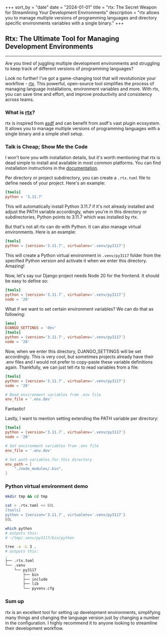 +++
sort_by = "date"
date = "2024-01-01"
title = "rtx: The Secret Weapon for Streamlining Your Development Environments"
description = "rtx allows you to manage multiple versions of programming languages and directory specific environments variables with a single binary."
+++

## Rtx: The Ultimate Tool for Managing Development Environments

---

Are you tired of juggling multiple development environments and
struggling to keep track of different versions of programming languages?

Look no further!
I've got a game-changing tool that will revolutionize your workflow - [rtx](https://github.com/jdx/rtx).
This powerful, open-source tool simplifies the process of managing language installations,
environment variables and more.
With rtx, you can save time and effort, and improve productivity and consistency across teams.

### What is [rtx](https://github.com/jdx/rtx)?

rtx is inspired from [asdf](https://asdf-vm.com/) and can benefit from asdf's vast plugin ecosystem.
It allows you to manage multiple versions of programming languages with a single binary and a simple shell setup.

### Talk is Cheap; Show Me the Code

I won't bore you with installation details,
but it's worth mentioning that rtx is dead simple to install and available in most common platforms.
You can find installation instructions in the [documentation](https://github.com/jdx/rtx#installation).

Per directory or project subdirectory, you can create a `.rtx.toml` file to define needs of your project. Here's an example:

```toml
[tools]
python = '3.11.7'
```

This will automatically install Python 3.11.7 if it's not already installed and adjust the PATH variable accordingly,
when you're in this directory or subdirectories, Python points to 3.11.7 which was installed by rtx.

But that's not all rtx can do with Python. It can also manage virtual environments.
Here is an example:

```toml
[tools]
python = {version='3.11.7', virtualenv='.venv/py3117'}
```

This will create a Python virtual environment in `.venv/py3117` folder from the specified Python version
and activate it when we enter this directory. Amazing!

Now, let's say our Django project needs Node 20 for the frontend. It should be easy to define so:

```toml
[tools]
python = {version='3.11.7', virtualenv='.venv/py3117'}
node = '20'
```

What if we want to set certain environment variables? We can do that as following:

```toml
[env]
DJANGO_SETTINGS = 'dev'
[tools]
python = {version='3.11.7', virtualenv='.venv/py3117'}
node = '20'
```

Now, when we enter this directory, DJANGO_SETTINGS will be set accordingly.
This is very cool, but sometimes projects already have their .env files and I would not prefer to copy-paste these
variable definitions again. Thankfully, we can just tell rtx to read variables from a file:

```toml
[tools]
python = {version='3.11.7', virtualenv='.venv/py3117'}
node = '20'

# Read environment variables from .env file
env_file = '.env.dev'
```

Fantastic!

Lastly, I want to mention setting extending the PATH variable per directory:

```toml
[tools]
python = {version='3.11.7', virtualenv='.venv/py3117'}
node = '20'

# Set environment variables from .env file
env_file = '.env.dev'

# Set path variables for this directory
env_path = [
    "./node_modules/.bin",
]
```

### Python virtual environment demo

```bash
mkdir tmp && cd tmp

cat > .rtx.toml << EOL
[tools]
python = {version='3.11.7', virtualenv='.venv/py3117'}
EOL

which python
# outputs this:
# ~/tmp/.venv/py3117/bin/python

tree -a -L 3 .
# outputs this:
.
├── .rtx.toml
└── .venv
    └── py3117
        ├── bin
        ├── include
        ├── lib
        └── pyvenv.cfg
```

### Sum up

rtx is an excellent tool for setting up development environments,
simplifying many things and changing the language version just by changing a number in the configuration.
I highly recommend it to anyone looking to streamline their development workflow.
